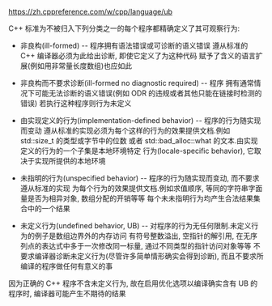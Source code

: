 https://zh.cppreference.com/w/cpp/language/ub

C++ 标准为不被归入下列分类之一的每个程序都精确定义了其可观察行为:

* 非良构(ill-formed) -- 程序拥有语法错误或可诊断的语义错误
遵从标准的 C++ 编译器必须为此给出诊断, 即使它定义了为这种代码
赋予了含义的语言扩展(例如用非常量长度数组)也应如此

* 非良构而不要求诊断(ill-formed no diagnostic required) -- 程序
拥有通常情况下可能无法诊断的语义错误(例如 ODR 的违规或者其他只能在链接时检测的错误)
若执行这种程序则行为未定义

* 由实现定义的行为(implementation-defined behavior) -- 程序的行为随实现而变动
遵从标准的实现必须为每个这样的行为的效果提供文档.例如 std::size_t 的类型或字节中的位数
或者 std::bad_alloc::what 的文本.由实现定义的行为的一个子集是本地环境特定
行为(locale-specific behavior), 它取决于实现所提供的本地环境

* 未指明的行为(unspecified behavior) -- 程序的行为随实现而变动, 而不要求遵从标准的实现
为每个行为的效果提供文档.例如求值顺序, 等同的字符串字面量是否为相异对象, 数组分配的开销等等
每个未未指明行为均产生合法结果集合中的一个结果

* 未定义行为(undefined behavior, UB) -- 对程序的行为无任何限制.未定义行为的例子是数组边界外的内存访问
有符号整数溢出, 空指针的解引用, 在无序列点的表达式中多于一次修改同一标量, 通过不同类型的指针访问对象等等
不要求编译器诊断未定义行为(尽管许多简单情形确实会得到诊断), 而且不要求所编译的程序做任何有意义的事

因为正确的 C++ 程序不含未定义行为, 故在启用优化选项以编译确实含有 UB 的程序时, 编译器可能产生不期待的结果
